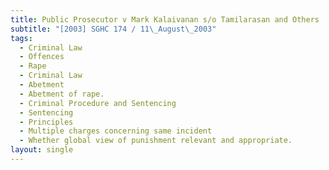 ```yaml
---
title: Public Prosecutor v Mark Kalaivanan s/o Tamilarasan and Others
subtitle: "[2003] SGHC 174 / 11\_August\_2003"
tags:
  - Criminal Law
  - Offences
  - Rape
  - Criminal Law
  - Abetment
  - Abetment of rape.
  - Criminal Procedure and Sentencing
  - Sentencing
  - Principles
  - Multiple charges concerning same incident
  - Whether global view of punishment relevant and appropriate.
layout: single
---
```


